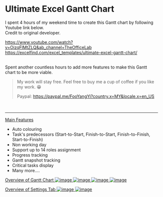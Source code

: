 # Ultimate Excel Gantt Chart



I spent 4 hours of my weekend time to create this Gantt chart by following Youtube link below.		
Credit to original developer.		

https://www.youtube.com/watch?v=OizqFlMtZLQ&ab_channel=TheOfficeLab		
https://excelfind.com/excel_templates/ultimate-excel-gantt-chart/		

<br/>
Spent another countless hours to add more features to make this Gantt chart to be more viable.		

>My work will stay free.
>Feel free to buy me a cup of coffee if you like my work. 😁		
>
>Paypal:		https://paypal.me/FooYangYi?country.x=MY&locale.x=en_US

<br/>

---

<ins>Main Features<ins/>
- Auto colouring
- Task's predecessors (Start-to-Start, Finish-to-Start, Finish-to-Finish, Start-to-Finish)
- Non working day
- Support up to 14 roles assignment
- Progress tracking
- Gantt snapshot tracking
- Critical tasks display
- Many more....
  

<ins>Overview of Gantt Chart<ins/>
![image](https://user-images.githubusercontent.com/88188300/159829010-f0a4f6d4-b601-46b5-9a0f-7325df2f775c.png)
![image](https://user-images.githubusercontent.com/88188300/159832593-e6de905e-d0fb-4d51-8bb5-c4fc1e437b11.png)
![image](https://user-images.githubusercontent.com/88188300/159832627-1e1da559-4610-4d18-81ea-224c56d5f9d6.png)
![image](https://user-images.githubusercontent.com/88188300/159832518-ce6dbaf8-811b-49b0-b708-0fc2b1ab206f.png)


<ins>Overview of Settings Tab<ins/>
![image](https://user-images.githubusercontent.com/88188300/159829015-f9019280-564b-4577-978d-f89917f66691.png)
![image](https://user-images.githubusercontent.com/88188300/159832726-cec24f19-c3b5-4f79-894b-47fcb532225a.png)


